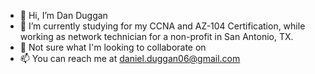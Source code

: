 - 👋 Hi, I’m Dan Duggan
- 🌱 I’m currently studying for my CCNA and AZ-104 Certification, while working as network technician for a non-profit in San Antonio, TX.  
- 💞️ Not sure what I'm looking to collaborate on 
- 📫 You can reach me at daniel.duggan06@gmail.com

<!---
danielduggan06/danielduggan06 is a ✨ special ✨ repository because its `README.md` (this file) appears on your GitHub profile.
You can click the Preview link to take a look at your changes.
--->
